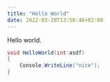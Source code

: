 ```yaml
---
title: "Hello World"
date: 2022-03-20T13:50:48+02:00
---
```


Hello world.

```csharp
void HelloWorld(int asdf)
{
	Console.WriteLine("nice");
}
```